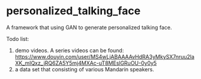 # personalized_talking_face
A framework that using GAN to generate personalized talking face.

Todo list:

1. demo videos.
   A series videos can be found: https://www.douyin.com/user/MS4wLjABAAAAvHdRA3yMkySX7nruu2laXK_mIQxz_jRQ6ZA5Y5mj4MXAc-uT8MEslGRuOU-0y0y5
2. a data set that consisting of various Mandarin speakers.
